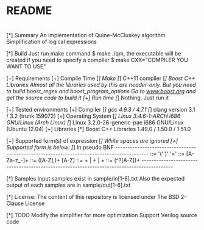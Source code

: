 #
#
#   README
#

[*] Summary
    An implementation of Quine-McCluskey algorithm
    Simplification of logical expressions

[*] Build
    Just run make command
    $ make
    ./qm, the executable will be created
    if you need to specify a compiler
    $ make CXX="COMPILER YOU WANT TO USE"

[+] Requirements
    [+] Compile Time
        [*] Make
        [*] C++11 compiler
        [*] Boost C++ Libraries
            Almost all the libraries used by this are header-only.
            But you need to build boost_regex and boost_program_options
            Go to www.boost.org and get the source code to build it
    [+] Run time
        [*] Nothing. Just run it

[+] Tested environments
    [+] Compiler
        [*] gcc 4.6.3 / 4.7.1
        [*] clang version 3.1 / 3.2 (trunk 159072)
    [+] Operating System
        [*] Linux 3.4.6-1-ARCH i686 GNU/Linux (Arch Linux)
        [*] Linux 3.2.0-26-generic-pae i686 GNU/Linux (Ubuntu 12.04)
    [+] Libraries
        [*] Boost C++ Libraries 1.49.0 / 1.50.0 / 1.51.0

[+] Supported form(s) of expression
    [*] White spaces are ignored
    [+] Supported form is below:
        [*] In pseudo BNF
      -------------------------------------------------------------------------------------------
        <function>   ::= <func-name> '('<var-decl>')' '=' <expression>
        <func-name>  ::= [A-Za-z_-]+
        <var-decl>   ::= ([A-Z],)+ [A-Z]
        <expression> ::= <expression> + <expression> | <expression> + <term> | <term> + <term>
        <term>       ::= (\^?[A-Z])+
      -------------------------------------------------------------------------------------------

[*] Samples
    Input samples exist in sample/in[1-6].txt
    Also the expected output of each samples are in sample/out[1-6].txt

[*] License:
    The content of this repository is licensed under The BSD 2-Clause License

[*] TODO
    Modify the simplifier for more optimization
    Support Verilog source code
